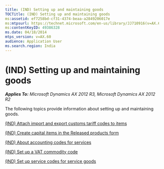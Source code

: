 ```yaml
---
title: (IND) Setting up and maintaining goods
TOCTitle: (IND) Setting up and maintaining goods
ms:assetid: ef7258bd-cf31-4374-beaa-a2849206017e
ms:mtpsurl: https://technet.microsoft.com/en-us/library/JJ710916(v=AX.60)
ms:contentKeyID: 49386328
ms.date: 04/18/2014
mtps_version: v=AX.60
audience: Application User
ms.search.region: India
---
```


# (IND) Setting up and maintaining goods 


_**Applies To:** Microsoft Dynamics AX 2012 R3, Microsoft Dynamics AX 2012 R2_

The following topics provide information about setting up and maintaining goods.

[(IND) Attach import and export customs tariff codes to items](ind-attach-import-and-export-customs-tariff-codes-to-items.md)

[(IND) Create capital items in the Released products form](ind-create-capital-items-in-the-released-products-form.md)

[(IND) About accounting codes for services](ind-about-accounting-codes-for-services.md)

[(IND) Set up a VAT commodity code](ind-set-up-a-vat-commodity-code.md)

[(IND) Set up service codes for service goods](ind-set-up-service-codes-for-service-goods.md)

  


